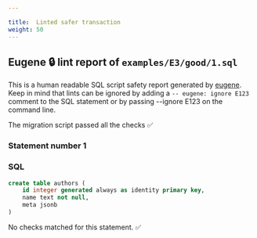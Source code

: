 ```yaml
---

title:  Linted safer transaction
weight: 50
---
```




## Eugene 🔒 lint report of `examples/E3/good/1.sql`

This is a human readable SQL script safety report generated by [eugene](https://github.com/kaaveland/eugene). Keep in mind that lints can be ignored by adding a `-- eugene: ignore E123` comment to the SQL statement or by passing --ignore E123 on the command line.

The migration script passed all the checks ✅

### Statement number 1

### SQL

```sql
create table authors (
    id integer generated always as identity primary key,
    name text not null,
    meta jsonb
)
```

No checks matched for this statement. ✅

